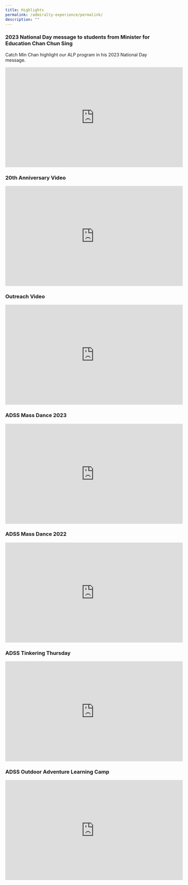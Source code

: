 ```yaml
---
title: Highlights
permalink: /admiralty-experience/permalink/
description: ""
---
```

###  2023 National Day message to students from Minister for Education Chan Chun Sing
Catch Min Chan highlight our ALP program in his 2023 National Day message.
<iframe allowfullscreen="" allow="accelerometer; autoplay; clipboard-write; encrypted-media; gyroscope; picture-in-picture; web-share" frameborder="0" title="YouTube video player" src="https://www.youtube.com/embed/xl9j4M0T2MU?si=orxjsNk5LdpuTOiO&amp;start=163" height="315" width="560"></iframe>

### 20th Anniversary Video

<iframe allowfullscreen="" allow="accelerometer; autoplay; clipboard-write; encrypted-media; gyroscope; picture-in-picture; web-share" frameborder="0" title="YouTube video player" src="https://www.youtube.com/embed/OuUCoDbaHHc" height="315" width="560"></iframe>

### Outreach Video
<iframe allowfullscreen="" allow="accelerometer; autoplay; clipboard-write; encrypted-media; gyroscope; picture-in-picture; web-share" frameborder="0" title="YouTube video player" src="https://www.youtube.com/embed/Ts3OTNvzUDA" height="315" width="560"></iframe>

### ADSS Mass Dance 2023


<iframe allowfullscreen="" allow="accelerometer; autoplay; clipboard-write; encrypted-media; gyroscope; picture-in-picture; web-share" frameborder="0" title="YouTube video player" src="https://www.youtube.com/embed/K58hbuUIN6Y?si=AMLsnaEZMFAgp1kh" height="315" width="560"></iframe>

### ADSS Mass Dance 2022

<iframe allowfullscreen="" allow="accelerometer; autoplay; clipboard-write; encrypted-media; gyroscope; picture-in-picture; web-share" frameborder="0" title="YouTube video player" src="https://www.youtube.com/embed/4bctKktuR4E" height="315" width="560"></iframe>


### ADSS Tinkering Thursday

<iframe allowfullscreen="" allow="accelerometer; autoplay; clipboard-write; encrypted-media; gyroscope; picture-in-picture; web-share" frameborder="0" title="YouTube video player" src="https://www.youtube.com/embed/6R5qzFV_XH0" height="315" width="560"></iframe>

### ADSS Outdoor Adventure Learning Camp

<iframe allowfullscreen="" allow="accelerometer; autoplay; clipboard-write; encrypted-media; gyroscope; picture-in-picture; web-share" frameborder="0" title="YouTube video player" src="https://www.youtube.com/embed/00CUWpBNWp0" height="315" width="560"></iframe>